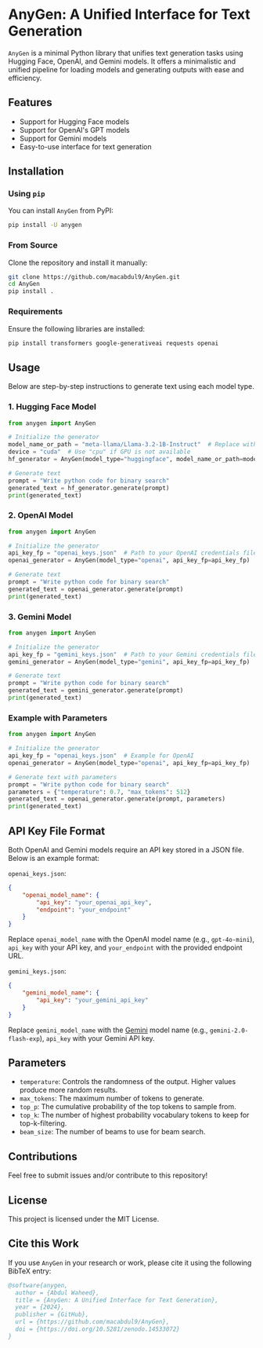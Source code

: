 # AnyGen: A Unified Interface for Text Generation

`AnyGen` is a minimal Python library that unifies text generation tasks using Hugging Face, OpenAI, and Gemini models. It offers a minimalistic and unified pipeline for loading models and generating outputs with ease and efficiency.

## Features
- Support for Hugging Face models
- Support for OpenAI's GPT models
- Support for Gemini models
- Easy-to-use interface for text generation

## Installation
### Using `pip`
You can install `AnyGen` from PyPI:
```bash
pip install -U anygen
```

### From Source
Clone the repository and install it manually:
```bash
git clone https://github.com/macabdul9/AnyGen.git
cd AnyGen
pip install .
```

### Requirements
Ensure the following libraries are installed:
```bash
pip install transformers google-generativeai requests openai
```

## Usage
Below are step-by-step instructions to generate text using each model type.

### 1. Hugging Face Model
```python
from anygen import AnyGen

# Initialize the generator
model_name_or_path = "meta-llama/Llama-3.2-1B-Instruct"  # Replace with your Hugging Face model name
device = "cuda"  # Use "cpu" if GPU is not available
hf_generator = AnyGen(model_type="huggingface", model_name_or_path=model_name_or_path, device=device)

# Generate text
prompt = "Write python code for binary search"
generated_text = hf_generator.generate(prompt)
print(generated_text)
```

### 2. OpenAI Model
```python
from anygen import AnyGen

# Initialize the generator
api_key_fp = "openai_keys.json"  # Path to your OpenAI credentials file
openai_generator = AnyGen(model_type="openai", api_key_fp=api_key_fp)

# Generate text
prompt = "Write python code for binary search"
generated_text = openai_generator.generate(prompt)
print(generated_text)
```

### 3. Gemini Model
```python
from anygen import AnyGen

# Initialize the generator
api_key_fp = "gemini_keys.json"  # Path to your Gemini credentials file
gemini_generator = AnyGen(model_type="gemini", api_key_fp=api_key_fp)

# Generate text
prompt = "Write python code for binary search"
generated_text = gemini_generator.generate(prompt)
print(generated_text)
```

### Example with Parameters
```python
from anygen import AnyGen

# Initialize the generator
api_key_fp = "openai_keys.json"  # Example for OpenAI
openai_generator = AnyGen(model_type="openai", api_key_fp=api_key_fp)

# Generate text with parameters
prompt = "Write python code for binary search"
parameters = {"temperature": 0.7, "max_tokens": 512}
generated_text = openai_generator.generate(prompt, parameters)
print(generated_text)
```

## API Key File Format
Both OpenAI and Gemini models require an API key stored in a JSON file. Below is an example format:

`openai_keys.json`:
```json
{
    "openai_model_name": {
        "api_key": "your_openai_api_key",
        "endpoint": "your_endpoint"
    }
}
```
Replace `openai_model_name` with the OpenAI model name (e.g., `gpt-4o-mini`), `api_key` with your API key, and `your_endpoint` with the provided endpoint URL.

`gemini_keys.json`:
```json
{
    "gemini_model_name": {
        "api_key": "your_gemini_api_key"
    }
}
```
Replace `gemini_model_name` with the [Gemini](https://aistudio.google.com/) model name (e.g., `gemini-2.0-flash-exp`), `api_key` with your Gemini API key.

## Parameters
- `temperature`: Controls the randomness of the output. Higher values produce more random results.
- `max_tokens`: The maximum number of tokens to generate.
- `top_p`: The cumulative probability of the top tokens to sample from.
- `top_k`: The number of highest probability vocabulary tokens to keep for top-k-filtering.
- `beam_size`: The number of beams to use for beam search.

## Contributions
Feel free to submit issues and/or contribute to this repository!

## License
This project is licensed under the MIT License.


## Cite this Work

If you use `AnyGen` in your research or work, please cite it using the following BibTeX entry:

```bibtex
@software{anygen,
  author = {Abdul Waheed},
  title = {AnyGen: A Unified Interface for Text Generation},
  year = {2024},
  publisher = {GitHub},
  url = {https://github.com/macabdul9/AnyGen},
  doi = {https://doi.org/10.5281/zenodo.14533072}
}
```